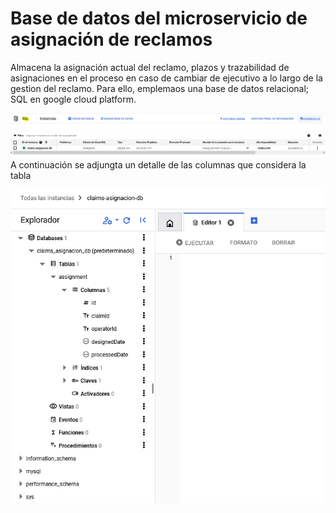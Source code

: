 # **Base de datos del microservicio de asignación de reclamos**
Almacena la asignación actual del reclamo, plazos y trazabilidad de asignaciones en el proceso en caso de cambiar de ejecutivo a lo largo de la gestion del reclamo. Para ello, emplemaos una base de datos relacional; SQL en google cloud platform. 

![Base de datos MySQL creada en GCP](https://github.com/jqoutsider/claims-management/blob/main/Imagenes/claims-asignacion-db-sql.PNG)
A continuación se adjungta un detalle de las columnas que considera la tabla

![Columnas que componene la base de atos de asignación de reclamos](https://github.com/jqoutsider/claims-management/blob/main/Imagenes/Detalle-claims-asignacion-db-sql.PNG)
